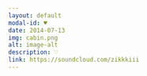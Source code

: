 ```yaml
---
layout: default
modal-id: ♥
date: 2014-07-13
img: cabin.png
alt: image-alt
description: ♡
link: https://soundcloud.com/zikkkiii
---
```

